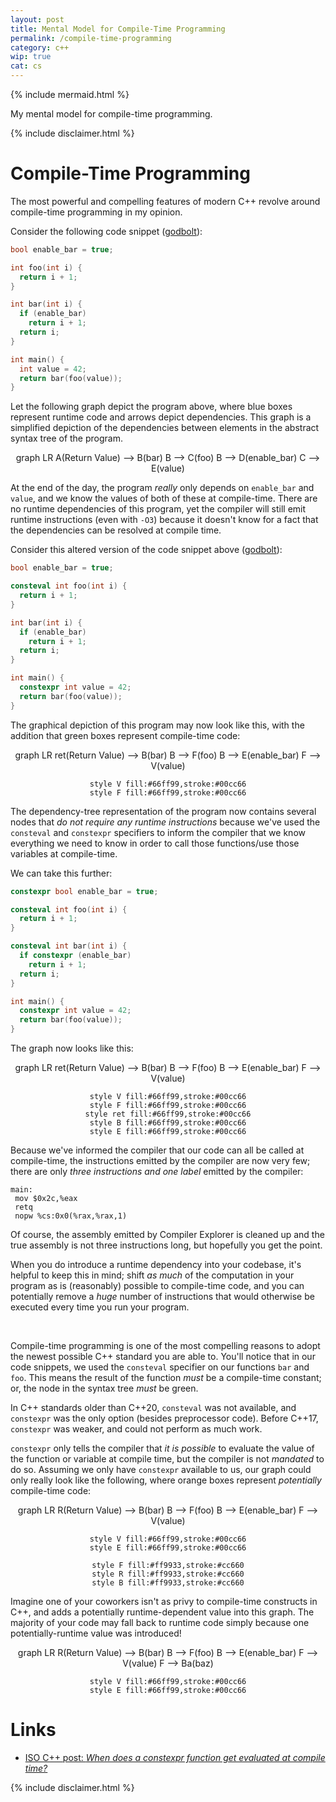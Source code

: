 ```yaml
---
layout: post
title: Mental Model for Compile-Time Programming
permalink: /compile-time-programming
category: c++
wip: true
cat: cs
---
```


{% include mermaid.html %}

My mental model for compile-time programming.

{% include disclaimer.html %}

# Compile-Time Programming

The most powerful and compelling features of modern C++ revolve around compile-time programming in my opinion.

Consider the following code snippet ([godbolt](https://godbolt.org/z/axj4f4Tz9)):

```cpp
bool enable_bar = true;

int foo(int i) {
  return i + 1;
}

int bar(int i) {
  if (enable_bar)
    return i + 1;
  return i;
}

int main() {
  int value = 42;
  return bar(foo(value));
}
```

Let the following graph depict the program above, where blue boxes represent runtime code and arrows depict dependencies.
This graph is a simplified depiction of the dependencies between elements in the abstract syntax tree of the program.

<center>
<div class="mermaid">
graph LR
    A(Return Value) --> B(bar)
    B --> C(foo)
    B --> D(enable_bar)
    C --> E(value)
</div>
</center>

At the end of the day, the program _really_ only depends on `enable_bar` and `value`, and we know the values of both of these at compile-time.
There are no runtime dependencies of this program, yet the compiler will still emit runtime instructions (even with `-O3`) because it doesn't know for a fact that the dependencies can be resolved at compile time.

Consider this altered version of the code snippet above ([godbolt](https://godbolt.org/z/s1Ycahn56)):

```cpp
bool enable_bar = true;

consteval int foo(int i) {
  return i + 1;
}

int bar(int i) {
  if (enable_bar)
    return i + 1;
  return i;
}

int main() {
  constexpr int value = 42;
  return bar(foo(value));
}
```

The graphical depiction of this program may now look like this, with the addition that green boxes represent compile-time code:

<center>
<div class="mermaid">
graph LR
    ret(Return Value) --> B(bar)
    B --> F(foo)
    B --> E(enable_bar)
    F --> V(value)

    style V fill:#66ff99,stroke:#00cc66
    style F fill:#66ff99,stroke:#00cc66
</div>
</center>

The dependency-tree representation of the program now contains several nodes that _do not require any runtime instructions_ because we've used the `consteval` and `constexpr` specifiers to inform the compiler that we know everything we need to know in order to call those functions/use those variables at compile-time.

We can take this further:

```cpp
constexpr bool enable_bar = true;

consteval int foo(int i) {
  return i + 1;
}

consteval int bar(int i) {
  if constexpr (enable_bar)
    return i + 1;
  return i;
}

int main() {
  constexpr int value = 42;
  return bar(foo(value));
}
```

The graph now looks like this:

<center>
<div class="mermaid">
graph LR
    ret(Return Value) --> B(bar)
    B --> F(foo)
    B --> E(enable_bar)
    F --> V(value)

    style V fill:#66ff99,stroke:#00cc66
    style F fill:#66ff99,stroke:#00cc66
    style ret fill:#66ff99,stroke:#00cc66
    style B fill:#66ff99,stroke:#00cc66
    style E fill:#66ff99,stroke:#00cc66
</div>
</center>

Because we've informed the compiler that our code can all be called at compile-time, the instructions emitted by the compiler are now very few; there are only _three instructions and one label_ emitted by the compiler:

```assembly
main:
 mov $0x2c,%eax
 retq 
 nopw %cs:0x0(%rax,%rax,1)
```

Of course, the assembly emitted by Compiler Explorer is cleaned up and the true assembly is not three instructions long, but hopefully you get the point.

When you do introduce a runtime dependency into your codebase, it's helpful to keep this in mind; shift _as much_ of the computation in your program as is (reasonably) possible to compile-time code, and you can potentially remove a _huge_ number of instructions that would otherwise be executed every time you run your program.

<br>

Compile-time programming is one of the most compelling reasons to adopt the newest possible C++ standard you are able to.
You'll notice that in our code snippets, we used the `consteval` specifier on our functions `bar` and `foo`.
This means the result of the function _must_ be a compile-time constant; or, the node in the syntax tree _must_ be green.

In C++ standards older than C++20, `consteval` was not available, and `constexpr` was the only option (besides preprocessor code).
Before C++17, `constexpr` was weaker, and could not perform as much work.

`constexpr` only tells the compiler that _it is possible_ to evaluate the value of the function or variable at compile time, but the compiler is not _mandated_ to do so.
Assuming we only have `constexpr` available to us, our graph could only really look like the following, where orange boxes represent _potentially_ compile-time code:

<center>
<div class="mermaid">
graph LR
    R(Return Value) --> B(bar)
    B --> F(foo)
    B --> E(enable_bar)
    F --> V(value)

    style V fill:#66ff99,stroke:#00cc66
    style E fill:#66ff99,stroke:#00cc66

    style F fill:#ff9933,stroke:#cc660
    style R fill:#ff9933,stroke:#cc660
    style B fill:#ff9933,stroke:#cc660
</div>
</center>

Imagine one of your coworkers isn't as privy to compile-time constructs in C++, and adds a potentially runtime-dependent value into this graph.
The majority of your code may fall back to runtime code simply because one potentially-runtime value was introduced!

<center>
<div class="mermaid">
graph LR
    R(Return Value) --> B(bar)
    B --> F(foo)
    B --> E(enable_bar)
    F --> V(value)
    F --> Ba(baz)

    style V fill:#66ff99,stroke:#00cc66
    style E fill:#66ff99,stroke:#00cc66
</div>
</center>

# Links

* [ISO C++ post: _When does a constexpr function get evaluated at compile time?_](https://isocpp.org/blog/2013/01/when-does-a-constexpr-function-get-evaluated-at-compile-time-stackoverflow)

{% include disclaimer.html %}
